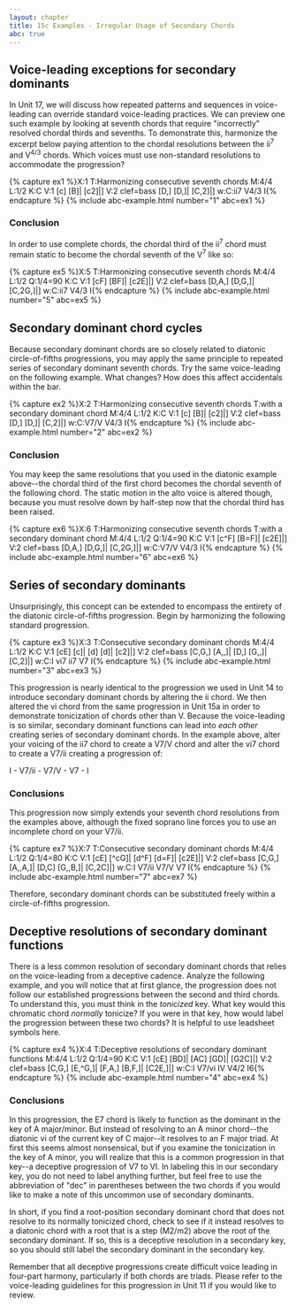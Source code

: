 ```yaml
---
layout: chapter
title: 15c Examples - Irregular Usage of Secondary Chords
abc: true
---
```


## Voice-leading exceptions for secondary dominants

In Unit 17, we will discuss how repeated patterns and sequences in voice-leading can override standard voice-leading practices. We can preview one such example by looking at seventh chords that require "incorrectly" resolved chordal thirds and sevenths. To demonstrate this, harmonize the excerpt below paying attention to the chordal resolutions between the ii<sup>7</sup> and V<sup>4/3</sup> chords. Which voices must use non-standard resolutions to accommodate the progression?

{% capture ex1 %}X:1
T:Harmonizing consecutive seventh chords
M:4/4
L:1/2
K:C
V:1
[c] [B]| [c2]|]
V:2 clef=bass
[D,] [D,]| [C,2]|]
w:C:ii7 V4/3 I{% endcapture %}
{% include abc-example.html number="1" abc=ex1 %}

### Conclusion

In order to use complete chords, the chordal third of the ii<sup>7</sup> chord must remain static to become the chordal seventh of the V<sup>7</sup> like so:

{% capture ex5 %}X:5
T:Harmonizing consecutive seventh chords
M:4/4
L:1/2
Q:1/4=90
K:C
V:1
[cF] [BF]| [c2E]|]
V:2 clef=bass
[D,A,] [D,G,]| [C,2G,]|]
w:C:ii7 V4/3 I{% endcapture %}
{% include abc-example.html number="5" abc=ex5 %}


## Secondary dominant chord cycles

Because secondary dominant chords are so closely related to diatonic circle-of-fifths progressions, you may apply the same principle to repeated series of secondary dominant seventh chords. Try the same voice-leading on the following example. What changes? How does this affect accidentals within the bar.

{% capture ex2 %}X:2
T:Harmonizing consecutive seventh chords
T:with a secondary dominant chord
M:4/4
L:1/2
K:C
V:1
[c] [B]| [c2]|]
V:2 clef=bass
[D,] [D,]| [C,2]|]
w:C:V7/V V4/3 I{% endcapture %}
{% include abc-example.html number="2" abc=ex2 %}

### Conclusion

You may keep the same resolutions that you used in the diatonic example above--the chordal third of the first chord becomes the chordal seventh of the following chord. The static motion in the alto voice is altered though, because you must resolve down by half-step now that the chordal third has been raised.

{% capture ex6 %}X:6
T:Harmonizing consecutive seventh chords
T:with a secondary dominant chord
M:4/4
L:1/2
Q:1/4=90
K:C
V:1
[c^F] [B=F]| [c2E]|]
V:2 clef=bass
[D,A,] [D,G,]| [C,2G,]|]
w:C:V7/V V4/3 I{% endcapture %}
{% include abc-example.html number="6" abc=ex6 %}

## Series of secondary dominants

Unsurprisingly, this concept can be extended to encompass the entirety of the diatonic circle-of-fifths progression. Begin by harmonizing the following standard progression.

{% capture ex3 %}X:3
T:Consecutive secondary dominant chords
M:4/4
L:1/2
K:C
V:1
[cE] [c]| [d] [d]| [c2]|]
V:2 clef=bass
[C,G,] [A,,]| [D,] [G,,]| [C,2]|]
w:C:I vi7 ii7 V7 I{% endcapture %}
{% include abc-example.html number="3" abc=ex3 %}

This progression is nearly identical to the progression we used in Unit 14 to introduce secondary dominant chords by altering the ii chord. We then altered the vi chord from the same progression in Unit 15a in order to demonstrate tonicization of chords other than V. Because the voice-leading is so similar, secondary dominant functions can lead into *each other* creating series of secondary dominant chords. In the example above, alter your voicing of the ii7 chord to create a V7/V chord and alter the vi7 chord to create a V7/ii creating a progression of:

I - V7/ii - V7/V - V7 - I

### Conclusions

This progression now simply extends your seventh chord resolutions from the examples above, although the fixed soprano line forces you to use an incomplete chord on your V7/ii.

{% capture ex7 %}X:7
T:Consecutive secondary dominant chords
M:4/4
L:1/2
Q:1/4=80
K:C
V:1
[cE] [^cG]| [d^F] [d=F]| [c2E]|]
V:2 clef=bass
[C,G,] [A,,A,]| [D,C] [G,,B,]| [C,2C]|]
w:C:I V7/ii V7/V V7 I{% endcapture %}
{% include abc-example.html number="7" abc=ex7 %}

Therefore, secondary dominant chords can be substituted freely within a circle-of-fifths progression.

## Deceptive resolutions of secondary dominant functions

There is a less common resolution of secondary dominant chords that relies on the voice-leading from a deceptive cadence. Analyze the following example, and you will notice that at first glance, the progression does not follow our established progressions between the second and third chords. To understand this, you must think in the *tonicized* key. What key would this chromatic chord *normally* tonicize? If you were in that key, how would label the progression between these two chords? It is helpful to use leadsheet symbols here.

{% capture ex4 %}X:4
T:Deceptive resolutions of secondary dominant functions
M:4/4
L:1/2
Q:1/4=90
K:C
V:1
[cE] [BD]| [AC] [GD]| [G2C]|]
V:2 clef=bass
[C,G,] [E,^G,]| [F,A,] [B,F,]| [C2E,]|]
w:C:I V7/vi IV V4/2 I6{% endcapture %}
{% include abc-example.html number="4" abc=ex4 %}

### Conclusions

In this progression, the E7 chord is likely to function as the dominant in the key of A major/minor. But instead of resolving to an A minor chord--the diatonic vi of the current key of C major--it resolves to an F major triad. At first this seems almost nonsensical, but if you examine the tonicization in the key of A minor, you will realize that this is a common progression in that key--a deceptive progression of V7 to VI. In labeling this in our secondary key, you do not need to label anything further, but feel free to use the abbreviation of "dec" in parentheses between the two chords if you would like to make a note of this uncommon use of secondary dominants.

In short, if you find a root-position secondary dominant chord that does not resolve to its normally tonicized chord, check to see if it instead resolves to a diatonic chord with a root that is a step (M2/m2) above the root of the secondary dominant. If so, this is a deceptive resolution in a secondary key, so you should still label the secondary dominant in the secondary key.

Remember that all deceptive progressions create difficult voice leading in four-part harmony, particularly if both chords are triads. Please refer to the voice-leading guidelines for this progression in Unit 11 if you would like to review.